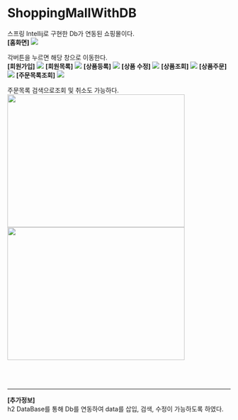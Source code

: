 # ShoppingMallWithDB
스프링 Intellij로 구현한 Db가 연동된 쇼핑몰이다.<br>
<b>[홈화면]</b>
<img src="https://github.com/merona42/ShoppingMallWithDB/assets/140749669/1b02e3ed-be19-46b7-822a-38fe588c9b11">

각버튼을 누르면 해당 창으로 이동한다.<br>
<b>[회원가입]</b>
<img src="https://github.com/merona42/ShoppingMallWithDB/assets/140749669/30b3acc5-bb01-48ea-8add-94ab08fead08">
<b>[회원목록]</b>
<img src="https://github.com/merona42/ShoppingMallWithDB/assets/140749669/b85f70f6-b9a7-43b3-9a3e-3c1b8cc8fa77">
<b>[상품등록]</b>
<img src="https://github.com/merona42/ShoppingMallWithDB/assets/140749669/148596cc-8dcf-49de-b403-4092d06fc64b">
<b>[상품 수정]</b>
<img src="https://github.com/merona42/ShoppingMallWithDB/assets/140749669/addaaced-fb68-44c5-8cbb-e93301582799">
<b>[상품조회]</b>
<img src="https://github.com/merona42/ShoppingMallWithDB/assets/140749669/41d63749-168b-44cc-809f-5b714aa79a5d">
<b>[상품주문]</b>
<img src="https://github.com/merona42/ShoppingMallWithDB/assets/140749669/e9c4ec18-4e65-4627-8399-8a2825e9fde9">
<b>[주문목록조회]</b>
<img src="https://github.com/merona42/ShoppingMallWithDB/assets/140749669/2e322b32-84c6-49e3-93f4-56e83de3719a">

주문목록 검색으로조회 및 취소도 가능하다.<br>
<img src="https://github.com/merona42/ShoppingMallWithDB/assets/140749669/9c6b81c2-7c0a-4adb-b5a8-8e2143c6032a"  width="400" height="300"/>
<img src="https://github.com/merona42/ShoppingMallWithDB/assets/140749669/f3b0c716-59f3-4b9f-8491-bff214c3d70d"  width="400" height="300"/>
<br>
<br>
<br>
<br>

<hr/>
<b>[추가정보]</b> <br>
h2 DataBase를 통해 Db를 연동하여 data를 삽입, 검색, 수정이 가능하도록 하였다.
